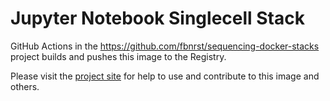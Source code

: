 # Jupyter Notebook Singlecell Stack

GitHub Actions in the <https://github.com/fbnrst/sequencing-docker-stacks> project builds and pushes this image to the Registry.

Please visit the [project site](https://github.com/fbnrst/sequencing-docker-stacks) for help to use and contribute to this image and others.